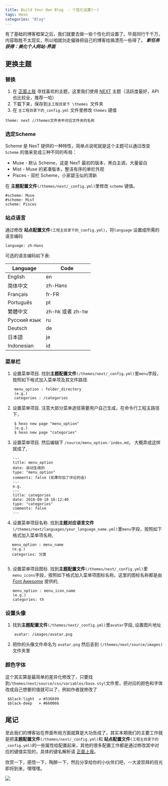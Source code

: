 ```yaml
---
title: Build Your Own Blog  - 个性化设置(一)
tags: Hexo
categories: "Blog"
---
```


有了基础的博客框架之后，我们就要去做一些个性化的设置了。毕竟同行千千万，内容取胜不太现实，所以咱就剑走偏锋把自己的博客给搞漂亮一些得了。
***新任务获得：美化个人网站-界面*** 

<!--more-->



## 更换主题
### 替换
1. 在 [正面上我][1] 寻找喜欢的主题，这里我们使用 [NEXT][2] 主题（活跃度最好，API也比较全，推荐一哈）
2. 下载下来，保存到`主工程目录下 \themes `文件夹
3. 在 `主工程目录下的_config.yml` 文件里修改 `themes` 键值

 ```
 theme: next //themes文件夹中对应文件夹的名称
 ```

### 选定Scheme
Scheme 是 NexT 提供的一种特性，简单点说呢就是这个主题可以通过改变 `Scheme` 的值来变成三种不同的布局：

 * Muse - 默认 Scheme，这是 NexT 最初的版本，黑白主调，大量留白
 * Mist - Muse 的紧凑版本，整洁有序的单栏外观
 * Pisces - 双栏 Scheme，小家碧玉似的清新

在 **主题配置文件**`(/themes/next/_config.yml)`里修改 `scheme` 键值。

    #scheme: Muse
    #scheme: Mist
    scheme: Pisces
   
### 站点语言
通过修改 **站点配置文件**`(工程主目录下的_config.yml)`，将`language` 设置成所需的语言编码

    language: zh-Hans
    
可选的语言编码如下表:

| Language | Code |
| -------- | ---- |
| English | en |
| 简体中文 | zh-Hans |
| Français | fr-FR |
| Português | pt |
| 繁體中文 | zh-hk 或者 zh-tw |
| Русский язык | ru |
| Deutsch | de |
| 日本語 | ja |
| Indonesian | id |

### 菜单栏

1. 设置菜单项目. 找到**主题配置文件**`(/themes/next/_config.yml)`里`menu`字段，按照如下格式加入菜单项及其文件路径. 
```
    menu_option : folder_directory
    (e.g.)
    categories : /categories
```
2. 设置菜单项目. 注意大部分菜单途径需要用户自己生成，在命令行工程主路径下，  
``` 
 	$ hexo new page "menu_option"
 	(e.g.)
 	$ hexo new page "categories"
```

3. 设置菜单项目. 然后编辑下 `/source/menu_option／index.md`， 大概弄成这样就成了,

	```
    ---
    title: menu_option
    date: 自动生成的
    type: "menu_option"
    comments: false (如果你加了评论的话)
    ---
    e.g.
    ---
    title: categories
    date: 2016-09-18 16:12:40
    type: "categories"
    comments: false
    ---
	```
4. 设置菜单项目名称. 找到**主题对应语言文件**`(/themes/next/languages/your_language_name.yml)`里`menu`字段，按照如下格式加入菜单项名称,

 ```
    menu_option : menu_name
    (e.g.)
    categories: 分类
	
```

5. 设置菜单项目图标. 找到**主题配置文件**`(/themes/next/_config.yml)`里`menu_icons`字段，按照如下格式加入菜单项图标名称。这里的图标名称都是由 [Font Awesome][3] 提供的,
 	
 	```
    menu_option : menu_icon_name
    (e.g.)
    categories: th
 	```

### 设置头像

1. 找到**主题配置文件**`(/themes/next/_config.yml)`里`avatar`字段, 设置图片地址
```
    avatar: /images/avatar.png
```

2. 把你的头像文件命名为 `avatar.png` 然后丢到 `(/themes/next/source/images)`文件夹里


### 颜色字体

这个其实算是最简单的差异化修改了，只要找到`/themes/next/source/css/variables/base.styl`文件里，把对应的颜色和字体改成自己想要的值就可以了，例如作者就修改了

     $black-light  = #336699
     $black-deep   = #660066

## 尾记

至此我们的博客站在界面布局方面就算是大功告成了，其实本期我们的主要工作就是把**主题配置文件**`(/themes/next/_config.yml)`和 **站点配置文件**`(工程主目录下的_config.yml)`的一些属性给配置起来，其他的很多配置工作都是通过修改其中对应的键值实现的，具体的键名解析请 [正面上我](https://hexo.io/zh-cn/docs/configuration.html)。 

欣赏一下，感悟一下，陶醉一下，然后分享给你的小伙伴们吧，一大波崇拜的目光即将到来，嘿嘿嘿。

![][4]

[1]:https://github.com/hexojs/hexo/wiki/Themes
[2]:http://theme-next.iissnan.com
[3]:http://fontawesome.io
[4]:https://cl.ly/0k390e3v3z1v/comic_beautiful.jpg